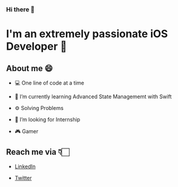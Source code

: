 ### Hi there 👋

# I'm an extremely passionate iOS Developer 📱
## About me 😄
* 💻 One line of code at a time

* 🌱 I’m currently learning Advanced State Managememt with Swift

* ⚙️ Solving Problems

* 👨‍ I’m looking for Internship 

* 🎮 Gamer 


## Reach me via 👇🏻
* [LinkedIn](https://www.linkedin.com/in/hady-helal-078064154/)

* [Twitter](https://twitter.com/HadyHelal10)
<!--
**hadyhelal/hadyhelal** is a ✨ _special_ ✨ repository because its `README.md` (this file) appears on your GitHub profile.

Here are some ideas to get you started:

- 🔭 I’m currently working on ...
- 🌱 I’m currently learning ...
- 👯 I’m looking to collaborate on ...
- 🤔 I’m looking for help with ...
- 💬 Ask me about ...
- 📫 How to reach me: ...
- 😄 Pronouns: ...
- ⚡ Fun fact: ...
-->
